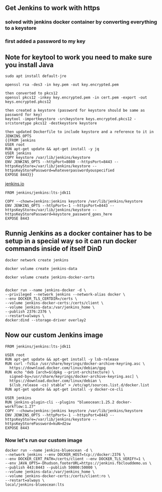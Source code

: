 ## Get Jenkins to work with https

### solved with jenkins docker container by converting everything to a keystore

### first added a password to my key

## Note for keytool to work you need to make sure you install Java

````
sudo apt install default-jre

````

````
openssl rsa -des3 -in key.pem -out key.encrypted.pem

then converted to pkcs12
openssl pkcs12 -inkey key.encrypted.pem -in cert.pem -export -out keys.encrypted.pkcs12

then created a keystore (password for keystore should be same as password for key)
keytool -importkeystore -srckeystore keys.encrypted.pkcs12 -srcstoretype pkcs12 -destkeystore keystore

then updated Dockerfile to include keystore and a reference to it in JENKINS_OPTS
{{FROM jenkins
USER root
RUN apt-get update && apt-get install -y jq
USER jenkins
COPY keystore /var/lib/jenkins/keystore
ENV JENKINS_OPTS --httpPort=8080 --httpsPort=8443 --httpsKeyStore=/var/lib/jenkins/keystore --httpsKeyStorePassword=whateverpasswordyouspecified
EXPOSE 8443}}
````

[jenkins.io](https://issues.jenkins.io/browse/JENKINS-22448)


````
FROM jenkins/jenkins:lts-jdk11

COPY --chown=jenkins:jenkins keystore /var/lib/jenkins/keystore
ENV JENKINS_OPTS --httpPort=-1 --httpsPort=8443 --httpsKeyStore=/var/lib/jenkins/keystore --httpsKeyStorePassword=keystore_password_goes_here
EXPOSE 8443
````


## Runnig Jenkins as a docker container has to be setup in a special way so it can run docker commands inside of itself DinD

````
docker network create jenkins

docker volume create jenkins-data

docker volume create jenkins-docker-certs
````

````

docker run --name jenkins-docker -d \
--privileged --network jenkins --network-alias docker \
--env DOCKER_TLS_CERTDIR=/certs \
--volume jenkins-docker-certs:/certs/client \
--volume jenkins-data:/var/jenkins_home \
--publish 2376:2376 \
--restart=always \
docker:dind --storage-driver overlay2
````

## Now our custom Jenkins image


````
FROM jenkins/jenkins:lts-jdk11

USER root
RUN apt-get update && apt-get install -y lsb-release
RUN curl -fsSLo /usr/share/keyrings/docker-archive-keyring.asc \
  https://download.docker.com/linux/debian/gpg
RUN echo "deb [arch=$(dpkg --print-architecture) \
  signed-by=/usr/share/keyrings/docker-archive-keyring.asc] \
  https://download.docker.com/linux/debian \
  $(lsb_release -cs) stable" > /etc/apt/sources.list.d/docker.list
RUN apt-get update && apt-get install -y docker-ce-cli

USER jenkins
RUN jenkins-plugin-cli --plugins "blueocean:1.25.2 docker-workflow:1.27"
COPY --chown=jenkins:jenkins keystore /var/lib/jenkins/keystore
ENV JENKINS_OPTS --httpPort=-1 --httpsPort=8443 --httpsKeyStore=/var/lib/jenkins/keystore --httpsKeyStorePassword=kuN>d2sw
EXPOSE 8443

````

### Now let's run our custom image

````
docker run --name jenkins-blueocean -d \
--network jenkins --env DOCKER_HOST=tcp://docker:2376 \
--env DOCKER_CERT_PATH=/certs/client --env DOCKER_TLS_VERIFY=1 \
--env JAVA_OPTS=-Dhudson.footerURL=https://jenkins.fbclouddemo.us \
--publish 443:8443 --publish 50000:50000 \
--volume jenkins-data:/var/jenkins_home \
--volume jenkins-docker-certs:/certs/client:ro \
--restart=always \
local/jenkins-blueocean:lts
````
